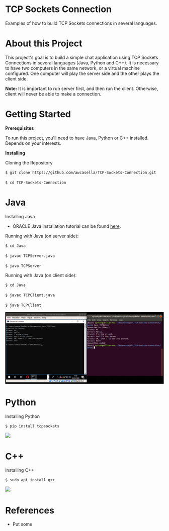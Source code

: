# TCP Sockets Connection

Examples of how to build TCP Sockets connections in several languages.

# About this Project

This project's goal is to build a simple chat application using TCP Sockets Connections in several languages (Java, Python and C++). It is necessary to have two computers in the same network, or a virtual machine configured. One computer will play the server side and the other plays the client side.

**Note:** It is important to run server first, and then run the client. Otherwise, client will never be able to make a connection.

# Getting Started

**Prerequisites**

To run this project, you'll need to have Java, Python or C++ installed. Depends on your interests.

**Installing**

Cloning the Repository

    $ git clone https://github.com/awcasella/TCP-Sockets-Connection.git

    $ cd TCP-Sockets-Connection

# Java

Installing Java

- ORACLE Java installation tutorial can be found [here](https://www.edivaldobrito.com.br/oracle-java-no-ubuntu-18-04-lts/).

Running with Java (on server side):

    $ cd Java
    
    $ javac TCPServer.java
    
    $ java TCPServer
    
Running with Java (on client side):

    $ cd Java
    
    $ javac TCPClient.java
    
    $ java TCPClient

![](ScreenshotJava.png)

# Python

Installing Python

    $ pip install tcpsockets

![](ScreenshotPython.png)

# C++

Installing C++

    $ sudo apt install g++

![](ScreenshotCpp.png)

# References
- Put some
